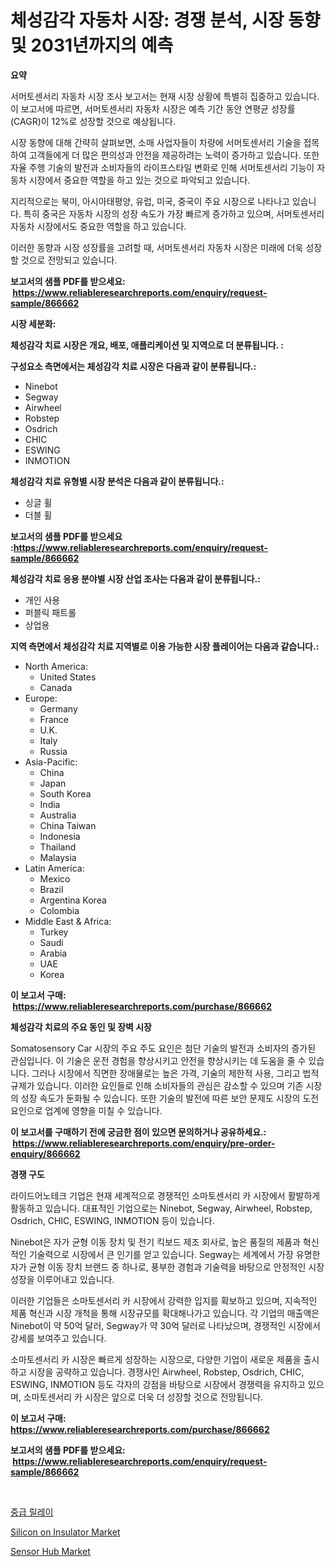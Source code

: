 <p><h1>체성감각 자동차 시장: 경쟁 분석, 시장 동향 및 2031년까지의 예측</h1></p><p><strong>요약</strong></p>
<p><p>서머토센서리 자동차 시장 조사 보고서는 현재 시장 상황에 특별히 집중하고 있습니다. 이 보고서에 따르면, 서머토센서리 자동차 시장은 예측 기간 동안 연평균 성장률(CAGR)이 12%로 성장할 것으로 예상됩니다.</p><p>시장 동향에 대해 간략히 살펴보면, 소매 사업자들이 차량에 서머토센서리 기술을 접목하여 고객들에게 더 많은 편의성과 안전을 제공하려는 노력이 증가하고 있습니다. 또한 자율 주행 기술의 발전과 소비자들의 라이프스타일 변화로 인해 서머토센서리 기능이 자동차 시장에서 중요한 역할을 하고 있는 것으로 파악되고 있습니다.</p><p>지리적으로는 북미, 아시아태평양, 유럽, 미국, 중국이 주요 시장으로 나타나고 있습니다. 특히 중국은 자동차 시장의 성장 속도가 가장 빠르게 증가하고 있으며, 서머토센서리 자동차 시장에서도 중요한 역할을 하고 있습니다.</p><p>이러한 동향과 시장 성장률을 고려할 때, 서머토센서리 자동차 시장은 미래에 더욱 성장할 것으로 전망되고 있습니다.</p></p>
<p><strong>보고서의 샘플 PDF를 받으세요: &nbsp;<a href="https://www.reliableresearchreports.com/enquiry/request-sample/866662">https://www.reliableresearchreports.com/enquiry/request-sample/866662</a></strong></p>
<p><strong>시장 세분화:</strong></p>
<p><strong> 체성감각 치료 시장은 개요, 배포, 애플리케이션 및 지역으로 더 분류됩니다. :</strong></p>
<p><strong>구성요소 측면에서는 체성감각 치료 시장은 다음과 같이 분류됩니다.:</strong></p>
<p><ul><li>Ninebot</li><li>Segway</li><li>Airwheel</li><li>Robstep</li><li>Osdrich</li><li>CHIC</li><li>ESWING</li><li>INMOTION</li></ul></p>
<p><strong> 체성감각 치료 유형별 시장 분석은 다음과 같이 분류됩니다.:</strong></p>
<p><ul><li>싱글 휠</li><li>더블 휠</li></ul></p>
<p><strong>보고서의 샘플 PDF를 받으세요 :<a href="https://www.reliableresearchreports.com/enquiry/request-sample/866662">https://www.reliableresearchreports.com/enquiry/request-sample/866662</a></strong></p>
<p><strong> 체성감각 치료 응용 분야별 시장 산업 조사는 다음과 같이 분류됩니다.:</strong></p>
<p><ul><li>개인 사용</li><li>퍼블릭 패트롤</li><li>상업용</li></ul></p>
<p><strong>지역 측면에서 체성감각 치료 지역별로 이용 가능한 시장 플레이어는 다음과 같습니다.:</strong></p>
<p><ul>
    <li>
        North America:
        <ul>
            <li>United States</li>
            <li>Canada</li>
        </ul>
    </li>
    <li>
        Europe:
        <ul>
            <li>Germany</li>
            <li>France</li>
            <li>U.K.</li>
            <li>Italy</li>
            <li>Russia</li>
        </ul>
    </li>
    <li>
        Asia-Pacific:
        <ul>
            <li>China</li>
            <li>Japan</li>
            <li>South Korea</li>
            <li>India</li>
            <li>Australia</li>
            <li>China Taiwan</li>
            <li>Indonesia</li>
            <li>Thailand</li>
            <li>Malaysia</li>
        </ul>
    </li>
    <li>
        Latin America:
        <ul>
            <li>Mexico</li>
            <li>Brazil</li>
            <li>Argentina Korea</li>
            <li>Colombia</li>
        </ul>
    </li>
    <li>
        Middle East & Africa:
        <ul>
            <li>Turkey</li>
            <li>Saudi</li>
            <li>Arabia</li>
            <li>UAE</li>
            <li>Korea</li>
        </ul>
    </li>
    </ul></p>
<p><strong>이 보고서 구매: &nbsp;<a href="https://www.reliableresearchreports.com/purchase/866662">https://www.reliableresearchreports.com/purchase/866662</a></strong></p>
<p><strong>체성감각 치료의 주요 동인 및 장벽 시장</strong></p>
<p><p>Somatosensory Car 시장의 주요 주도 요인은 첨단 기술의 발전과 소비자의 증가된 관심입니다. 이 기술은 운전 경험을 향상시키고 안전을 향상시키는 데 도움을 줄 수 있습니다. 그러나 시장에서 직면한 장애물로는 높은 가격, 기술의 제한적 사용, 그리고 법적 규제가 있습니다. 이러한 요인들로 인해 소비자들의 관심은 감소할 수 있으며 기존 시장의 성장 속도가 둔화될 수 있습니다. 또한 기술의 발전에 따른 보안 문제도 시장의 도전요인으로 업계에 영향을 미칠 수 있습니다.</p></p>
<p><strong>이 보고서를 구매하기 전에 궁금한 점이 있으면 문의하거나 공유하세요.: &nbsp;<a href="https://www.reliableresearchreports.com/enquiry/pre-order-enquiry/866662">https://www.reliableresearchreports.com/enquiry/pre-order-enquiry/866662</a></strong></p>
<p><strong>경쟁 구도</strong></p>
<p><p>라이드어노테크 기업은 현재 세계적으로 경쟁적인 소마토센서리 카 시장에서 활발하게 활동하고 있습니다. 대표적인 기업으로는 Ninebot, Segway, Airwheel, Robstep, Osdrich, CHIC, ESWING, INMOTION 등이 있습니다. </p><p>Ninebot은 자가 균형 이동 장치 및 전기 킥보드 제조 회사로, 높은 품질의 제품과 혁신적인 기술력으로 시장에서 큰 인기를 얻고 있습니다. Segway는 세계에서 가장 유명한 자가 균형 이동 장치 브랜드 중 하나로, 풍부한 경험과 기술력을 바탕으로 안정적인 시장성장을 이루어내고 있습니다. </p><p>이러한 기업들은 소마토센서리 카 시장에서 강력한 입지를 확보하고 있으며, 지속적인 제품 혁신과 시장 개척을 통해 시장규모를 확대해나가고 있습니다. 각 기업의 매출액은 Ninebot이 약 50억 달러, Segway가 약 30억 달러로 나타났으며, 경쟁적인 시장에서 강세를 보여주고 있습니다. </p><p>소마토센서리 카 시장은 빠르게 성장하는 시장으로, 다양한 기업이 새로운 제품을 출시하고 시장을 공략하고 있습니다. 경쟁사인 Airwheel, Robstep, Osdrich, CHIC, ESWING, INMOTION 등도 각자의 강점을 바탕으로 시장에서 경쟁력을 유지하고 있으며, 소마토센서리 카 시장은 앞으로 더욱 더 성장할 것으로 전망됩니다.</p></p>
<p><strong>이 보고서 구매: &nbsp; <a href="https://www.reliableresearchreports.com/purchase/866662">https://www.reliableresearchreports.com/purchase/866662</a></strong></p>
<p><strong>보고서의 샘플 PDF를 받으세요: &nbsp;<a href="https://www.reliableresearchreports.com/enquiry/request-sample/866662">https://www.reliableresearchreports.com/enquiry/request-sample/866662</a></strong><strong></strong></p>
<p>&nbsp;</p>
<p><p><a href="https://github.com/fernandotryO5lson96765/Market-Research-Report-List-1/blob/main/58196139110.md">중급 릴레이</a></p><p><a href="https://github.com/danielneavesallisons03mba/Market-Research-Report-List-1/blob/main/silicon-on-insulator-market.md">Silicon on Insulator Market</a></p><p><a href="https://github.com/dimitrishawkinswaynenp91rgz/Market-Research-Report-List-2/blob/main/sensor-hub-market.md">Sensor Hub Market</a></p></p>